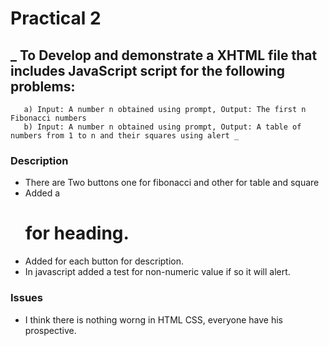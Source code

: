 # Practical 2
## _ To Develop and demonstrate a XHTML file that includes JavaScript script for the following problems: 
       a) Input: A number n obtained using prompt, Output: The first n Fibonacci numbers
       b) Input: A number n obtained using prompt, Output: A table of numbers from 1 to n and their squares using alert _

### Description
- There are Two buttons one for fibonacci and other for table and square 
- Added a <h1> for heading.
- Added <label> for each button for description. 
- In javascript added a test for non-numeric value if so it will alert. 
### Issues
- I think there is nothing worng in HTML CSS, everyone have his prospective.